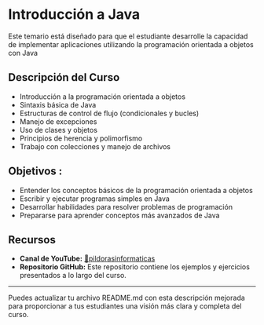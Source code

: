 # Introducción a Java

Este temario está diseñado para que el estudiante desarrolle la capacidad de implementar aplicaciones utilizando la programación orientada a objetos con Java

## Descripción del Curso

- Introducción a la programación orientada a objetos
- Sintaxis básica de Java
- Estructuras de control de flujo (condicionales y bucles)
- Manejo de excepciones
- Uso de clases y objetos
- Principios de herencia y polimorfismo
- Trabajo con colecciones y manejo de archivos


## Objetivos : 

- Entender los conceptos básicos de la programación orientada a objetos
- Escribir y ejecutar programas simples en Java
- Desarrollar habilidades para resolver problemas de programación
- Prepararse para aprender conceptos más avanzados de Java

## Recursos

- **Canal de YouTube:** [💊pildorasinformaticas](https://www.youtube.com/user/pildorasinformaticas)
- **Repositorio GitHub:** Este repositorio contiene los ejemplos y ejercicios presentados a lo largo del curso.

---

Puedes actualizar tu archivo README.md con esta descripción mejorada para proporcionar a tus estudiantes una visión más clara y completa del curso.
